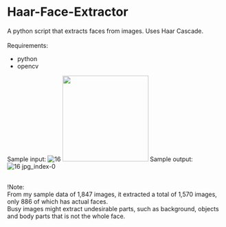 # Haar-Face-Extractor
A python script that extracts faces from images. Uses Haar Cascade.
<br><br>
Requirements:<br>
- python<br>
- opencv<br>

Sample input:
![16](https://user-images.githubusercontent.com/82570638/129541843-f0f26740-c1ab-4339-8975-dc81e60b03b7.jpg)
<img src="https://user-images.githubusercontent.com/82570638/129541843-f0f26740-c1ab-4339-8975-dc81e60b03b7.jpg" width=200 height=200>
Sample output:
![16 jpg_index-0](https://user-images.githubusercontent.com/82570638/129541891-5d7399b9-1323-45a9-a79e-b785ed7537ed.png)


<br>
!Note:<br>
From my sample data of 1,847 images, it extracted a total of 1,570 images, only 886 of which has actual faces.<br>
Busy images might extract undesirable parts, such as background, objects and body parts that is not the whole face.<br>

